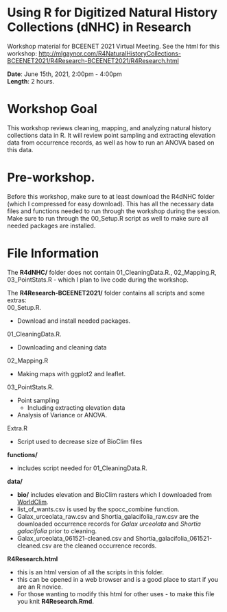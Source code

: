 # Using R for Digitized Natural History Collections (dNHC) in Research        
Workshop material for BCEENET 2021 Virtual Meeting.
See the html for this workshop: http://mlgaynor.com/R4NaturalHistoryCollections-BCEENET2021/R4Research-BCEENET2021/R4Research.html     


**Date**: June 15th, 2021, 2:00pm - 4:00pm     
**Length**: 2 hours. 

# Workshop Goal   
This workshop reviews cleaning, mapping, and analyzing natural history collections data in R. It will review point sampling and extracting elevation data from occurrence records, as well as how to run an ANOVA based on this data.

# Pre-workshop.  
Before this workshop, make sure to at least download the R4dNHC folder (which I compressed for easy download). This has all the necessary data files and functions needed to run through the workshop during the session. Make sure to run through the 00_Setup.R script as well to make sure all needed packages are installed. 


# File Information 
The **R4dNHC/** folder does not contain 01_CleaningData.R., 02_Mapping.R, 03_PointStats.R - which I plan to live code during the workshop.  

The **R4Research-BCEENET2021/** folder contains all scripts and some extras:  
00_Setup.R.    
- Download and install needed packages. 
    
01_CleaningData.R.  
- Downloading and cleaning data     
   
02_Mapping.R 
- Making maps with ggplot2 and leaflet. 

03_PointStats.R.   
- Point sampling   
    - Including extracting elevation data     
- Analysis of Variance or ANOVA. 

Extra.R
- Script used to decrease size of BioClim files  

**functions/**  
- includes script needed for 01_CleaningData.R.   

**data/**  
- **bio/** includes elevation and BioClim rasters which I downloaded from [WorldClim](https://www.worldclim.org/data/worldclim21.html). 
- list_of_wants.csv is used by the spocc_combine function.  
- Galax_urceolata_raw.csv and Shortia_galacifolia_raw.csv are the downloaded occurrence records for *Galax urceolata* and *Shortia galacifolia* prior to cleaning.   
- Galax_urceolata_061521-cleaned.csv and Shortia_galacifolia_061521-cleaned.csv are the cleaned occurrence records.   

**R4Research.html**
- this is an html version of all the scripts in this folder.  
- this can be opened in a web browser and is a good place to start if you are an R novice.       
- For those wanting to modify this html for other uses - to make this file you knit **R4Research.Rmd**.  


